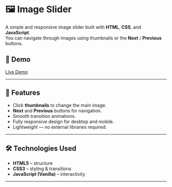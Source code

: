 # 🖼️ Image Slider

A simple and responsive image slider built with **HTML**, **CSS**, and **JavaScript**.  
You can navigate through images using thumbnails or the **Next** / **Previous** buttons.

## 🚀 Demo
[Live Demo](https://tanmayr0x.github.io/Slider/) 

---

## 📌 Features
- Click **thumbnails** to change the main image.
- **Next** and **Previous** buttons for navigation.
- Smooth transition animations.
- Fully responsive design for desktop and mobile.
- Lightweight — no external libraries required.

---

## 🛠️ Technologies Used
- **HTML5** – structure
- **CSS3** – styling & transitions
- **JavaScript (Vanilla)** – interactivity

---
